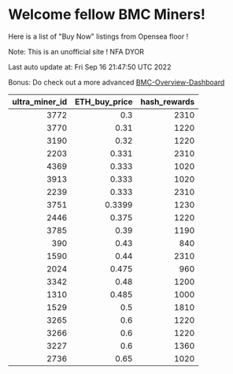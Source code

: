 # Welcome fellow BMC Miners!
Here is a list of "Buy Now" listings from Opensea floor !

Note: This is an unofficial site ! NFA DYOR

Last auto update at: Fri Sep 16 21:47:50 UTC 2022

Bonus: Do check out a more advanced [BMC-Overview-Dashboard](https://dune.com/defifunk/BMC-Overview-Dashboard)


|   ultra_miner_id |   ETH_buy_price |   hash_rewards |
|-----------------:|----------------:|---------------:|
|             3772 |          0.3    |           2310 |
|             3770 |          0.31   |           1220 |
|             3190 |          0.32   |           1220 |
|             2203 |          0.331  |           2310 |
|             4369 |          0.333  |           1020 |
|             3913 |          0.333  |           1020 |
|             2239 |          0.333  |           2310 |
|             3751 |          0.3399 |           1230 |
|             2446 |          0.375  |           1220 |
|             3785 |          0.39   |           1190 |
|              390 |          0.43   |            840 |
|             1590 |          0.44   |           2310 |
|             2024 |          0.475  |            960 |
|             3342 |          0.48   |           1200 |
|             1310 |          0.485  |           1000 |
|             1529 |          0.5    |           1810 |
|             3265 |          0.6    |           1220 |
|             3266 |          0.6    |           1220 |
|             3227 |          0.6    |           1360 |
|             2736 |          0.65   |           1020 |